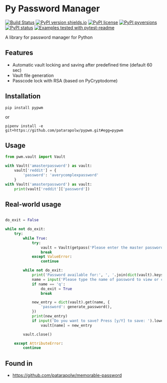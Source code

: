 # Py Password Manager

[![Build Status](https://travis-ci.org/patarapolw/pypwm.svg?branch=master)](https://travis-ci.org/patarapolw/pypwm)
[![PyPI version shields.io](https://img.shields.io/pypi/v/pypwm.svg)](https://pypi.python.org/pypi/pypwm/)
[![PyPI license](https://img.shields.io/pypi/l/pypwm.svg)](https://pypi.python.org/pypi/pypvm/)
[![PyPI pyversions](https://img.shields.io/pypi/pyversions/pypwm.svg)](https://pypi.python.org/pypi/pypwm/)
[![PyPI status](https://img.shields.io/pypi/status/pypwm.svg)](https://pypi.python.org/pypi/pypwm/)
[![Examples tested with pytest-readme](http://img.shields.io/badge/readme-tested-brightgreen.svg)](https://github.com/boxed/pytest-readme)

A library for password manager for Python

## Features

- Automatic vault locking and saving after predefined time (default 60 sec)
- Vault file generation
- Passcode lock with RSA (based on PyCryptodome)


## Installation

```commandline
pip install pypwm
```
or
```commandline
pipenv install -e git+https://github.com/patarapolw/pypwm.git#egg=pypwm
```

## Usage

```python
from pwm.vault import Vault

with Vault('amasterpassword') as vault:
    vault['reddit'] = {
        'password': 'averycomplexpassword'
    }
with Vault('amasterpassword') as vault:
    print(vault['reddit']['password'])
```

## Real-world usage

```python

do_exit = False

while not do_exit:
    try:
        while True:
            try:
                vault = Vault(getpass('Please enter the master password : '))
                break
            except ValueError:
                continue

        while not do_exit:
            print('Password available for:', ', '.join(dict(vault).keys()))
            name = input('Please type the name of password to view or create a new one, or press q to exit. : ')
            if name == 'q':
                do_exit = True
                break

            new_entry = dict(vault).get(name, {
                'password': generate_password(),
            })
            print(new_entry)
            if input('Do you want to save? Press [y/Y] to save: ').lower() == 'y':
                vault[name] = new_entry

        vault.close()

    except AttributeError:
        continue
```

## Found in

- https://github.com/patarapolw/memorable-password
